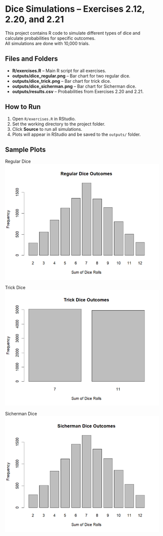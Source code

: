 # Dice Simulations – Exercises 2.12, 2.20, and 2.21

This project contains R code to simulate different types of dice and calculate probabilities for specific outcomes.  
All simulations are done with 10,000 trials.

## Files and Folders
- **R/exercises.R** – Main R script for all exercises.
- **outputs/dice_regular.png** – Bar chart for two regular dice.
- **outputs/dice_trick.png** – Bar chart for trick dice.
- **outputs/dice_sicherman.png** – Bar chart for Sicherman dice.
- **outputs/results.csv** – Probabilities from Exercises 2.20 and 2.21.

## How to Run
1. Open `R/exercises.R` in RStudio.
2. Set the working directory to the project folder.
3. Click **Source** to run all simulations.
4. Plots will appear in RStudio and be saved to the `outputs/` folder.

## Sample Plots
Regular Dice  
![Regular dice](outputs/dice_regular.png)

Trick Dice  
![Trick dice](outputs/dice_trick.png)

Sicherman Dice  
![Sicherman dice](outputs/dice_sicherman.png)
